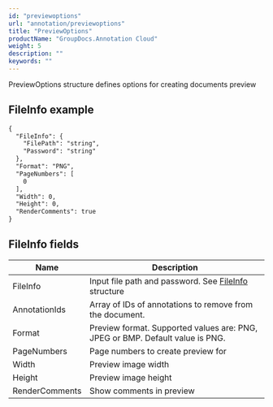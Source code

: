 ```yaml
---
id: "previewoptions"
url: "annotation/previewoptions"
title: "PreviewOptions"
productName: "GroupDocs.Annotation Cloud"
weight: 5
description: ""
keywords: ""
---
```

PreviewOptions structure defines options for creating documents preview

## FileInfo example ##

```html
{
  "FileInfo": {
    "FilePath": "string",
    "Password": "string"
  },
  "Format": "PNG",
  "PageNumbers": [
    0
  ],
  "Width": 0,
  "Height": 0,
  "RenderComments": true
}
```

## FileInfo fields ###

|Name|Description
|---|---
|FileInfo|Input file path and password. See [FileInfo](annotation/fileinfo) structure
|AnnotationIds|Array of IDs of annotations to remove from the document.
|Format|Preview format. Supported values are: PNG, JPEG or BMP. Default value is PNG.
|PageNumbers|Page numbers to create preview for
|Width|Preview image width
|Height|Preview image height
|RenderComments|Show comments in preview
